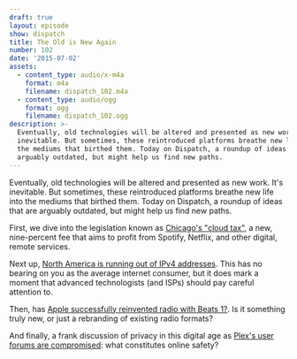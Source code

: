 ```yaml
---
draft: true
layout: episode
show: dispatch
title: The Old is New Again
number: 102
date: '2015-07-02'
assets:
  - content_type: audio/x-m4a
    format: m4a
    filename: dispatch_102.m4a
  - content_type: audio/ogg
    format: ogg
    filename: dispatch_102.ogg
description: >-
  Eventually, old technologies will be altered and presented as new work. It's
  inevitable. But sometimes, these reintroduced platforms breathe new life into
  the mediums that birthed them. Today on Dispatch, a roundup of ideas that are
  arguably outdated, but might help us find new paths.
---
```

Eventually, old technologies will be altered and presented as new work. It's inevitable. But sometimes, these reintroduced platforms breathe new life into the mediums that birthed them. Today on Dispatch, a roundup of ideas that are arguably outdated, but might help us find new paths.

First, we dive into the legislation known as [Chicago's "cloud tax"](http://www.chicagotribune.com/bluesky/originals/ct-chicago-cloud-tax-tech-reaction-bsi-20150702-story.html), a new, nine-percent fee that aims to profit from Spotify, Netflix, and other digital, remote services.

Next up, [North America is running out of IPv4 addresses](http://arstechnica.com/information-technology/2015/07/us-exhausts-new-ipv4-addresses-waitlist-begins/). This has no bearing on you as the average internet consumer, but it does mark a moment that advanced technologists (and ISPs) should pay careful attention to.

Then, has [Apple successfully reinvented radio with Beats 1?](http://www.theverge.com/2015/7/2/8883215/beats-1-radio-apple-music-zane-lowe-first-24). Is it something truly new, or just a rebranding of existing radio formats?

And finally, a frank discussion of privacy in this digital age as [Plex's user forums are compromised](http://www.theverge.com/2015/7/2/8887303/plex-hack-password-breach-ransom): what constitutes online safety?